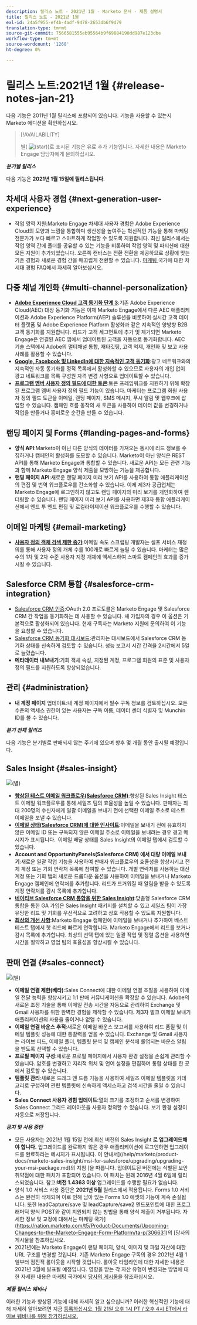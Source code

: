 ```yaml
---
description: 릴리스 노트 - 2021년 1월 - Marketo 문서 - 제품 설명서
title: 릴리스 노트 - 2021년 1월
exl-id: 24a5f955-ef4b-4adf-9478-2653db6f9d79
translation-type: tm+mt
source-git-commit: 7566581555eb95564b9f69884190dd987e123dbe
workflow-type: tm+mt
source-wordcount: '1268'
ht-degree: 0%

---
```


# 릴리스 노트:2021년 1월 {#release-notes-jan-21}

다음 기능은 2011년 1월 릴리스에 포함되어 있습니다. 기능을 사용할 수 있는지 Marketo 에디션을 확인하십시오.

>[!AVAILABILITY]
>
>별( ![(star)](assets/star-yellow.svg))로 표시된 기능은 유료 추가 기능입니다. 자세한 내용은 Marketo Engage 담당자에게 문의하십시오.

**_분기별 릴리스_**

다음 기능은 **2021년 1월 15일에 릴리스됩니다**.

## 차세대 사용자 경험 {#next-generation-user-experience}

* 작업 영역 지원:Marketo Engage 차세대 사용자 경험은 Adobe Experience Cloud의 모양과 느낌을 통합하며 생산성을 높여주는 혁신적인 기능을 통해 마케팅 전문가가 보다 빠르고 스마트하게 작업할 수 있도록 지원합니다. 최신 릴리스에서는 작업 영역 간에 폴더를 공유할 수 있는 기능을 비롯하여 작업 영역 및 파티션에 대한 모든 지원이 추가되었습니다. 오른쪽 캔바스는 전환 전환을 제공하므로 상황에 맞는 기존 경험과 새로운 경험 간을 매끄럽게 전환할 수 있습니다. [마케팅 ](https://nation.marketo.com/t5/The-Next-Generation-Experience/Next-Generation-Experience-FAQ/ba-p/307124) 국가에 대한 차세대 경험 FAQ에서 자세히 알아보십시오.

## 다중 채널 개인화 {#multi-channel-personalization}

* **[Adobe Experience Cloud 고객 동기화 단계 3](/help/marketo/product-docs/core-marketo-concepts/smart-lists-and-static-lists/static-lists/send-a-list-to-adobe-experience-cloud.md)**:기존 Adobe Experience Cloud(AEC) 대상 동기화 기능은 이제 Marketo Engage에서 다른 AEC 애플리케이션과 Adobe Experience Platform(AEP) 솔루션을 비롯하여 실시간 고객 데이터 플랫폼 및 Adobe Experience Platform 활성화과 같은 지속적인 양방향 B2B 고객 동기화를 지원합니다.  리드가 고객 세그먼트에 추가 및 제거되면 Marketo Engage은 연결된 AEC 앱에서 업데이트된 고객을 자동으로 동기화합니다. AEC 기술 스택에서 Adobe의 멀티채널 통합, 재타깃팅, 고객 억제, 개인화 및 보고 사용 사례를 활용할 수 있습니다.
* **[Google, Facebook 및 LinkedIn에 대한 지속적인 고객 동기화](/help/marketo/product-docs/demand-generation/ad-network-integrations/send-a-list-to-an-ad-network.md)**:광고 네트워크와의 지속적인 자동 동기화를 정적 목록에서 활성화할 수 있으므로 사용자의 개입 없이 광고 네트워크를 목록 구성원 자격 변경 사항으로 업데이트할 수 있습니다.
* **[프로그램 멤버 사용자 정의 필드에 대한 토큰](/help/marketo/product-docs/core-marketo-concepts/programs/tokens/program-member-custom-field-tokens.md)**:토큰 프레임워크를 지원하기 위해 확장된 프로그램 멤버 사용자 정의 필드 기능이 있습니다. 마케터는 프로그램 회원 사용자 정의 필드 토큰을 이메일, 랜딩 페이지, SMS 메시지, 푸시 알림 및 웹후크에 삽입할 수 있습니다. 캠페인 흐름 동작의 새 토큰을 사용하여 데이터 값을 변경하거나 작업을 만들거나 흥미로운 순간을 만들 수 있습니다.

## 랜딩 페이지 및 Forms {#landing-pages-and-forms}

* **양식 API**:Marketo이 아닌 다른 양식의 데이터를 가져오는 동시에 리드 정보를 수집하거나 캠페인의 활성화를 도모할 수 있습니다. Marketo이 아닌 양식은 REST API를 통해 Marketo Engage과 통합할 수 있습니다. 새로운 API는 모든 관련 기능과 함께 Marketo Engage 양식 제출을 모방하는 기능을 제공합니다.
* **랜딩 페이지 API**:새로운 랜딩 페이지 미리 보기 API를 사용하여 통합 애플리케이션의 편집 및 번역 워크플로우를 간소화할 수 있습니다. 이제 제3자 공급업체는 Marketo Engage에 로그인하지 않고도 랜딩 페이지의 미리 보기를 개인화하여 렌더링할 수 있습니다.  랜딩 페이지 미리 보기 API를 사용하면 제3자 통합 애플리케이션에서 엔드 투 엔드 편집 및 로컬라이제이션 워크플로우를 수행할 수 있습니다.

## 이메일 마케팅 {#email-marketing}

* **[사용자 정의 객체 검색 제한 증가](/help/marketo/product-docs/administration/email-setup/change-custom-object-retrieval-limits-in-velocity-scripting.md)**:이메일 속도 스크립팅 개발자는 셀프 서비스 재정의를 통해 사용자 정의 개체 수를 100개로 빠르게 늘릴 수 있습니다. 마케터는 많은 수의 1차 및 2차 수준 사용자 지정 개체에 액세스하여 스마트 캠페인의 효과를 증가시킬 수 있습니다.

## Salesforce CRM 통합 {#salesforce-crm-integration}

* [Salesforce CRM 인증](/help/marketo/product-docs/crm-sync/salesforce-sync/log-in-using-oauth-2-0.md):OAuth 2.0 프로토콜은 Marketo Engage 및 Salesforce CRM 간 작업을 동기화하는 데 사용할 수 있습니다. 새 가입자의 경우 이 옵션은 기본적으로 활성화되어 있습니다. 현재 구독자는 Marketo 지원에 문의하여 이 기능을 요청할 수 있습니다.
* [Salesforce CRM 동기화 대시보드](/help/marketo/product-docs/crm-sync/salesforce-sync/salesforce-sync-errors.md):관리자는 대시보드에서 Salesforce CRM 동기화 상태를 신속하게 검토할 수 있습니다. 성능 보고서 시간 간격을 2시간에서 5일로 늘렸습니다.
* **메타데이터 내보내기**:기회 객체 속성, 지정된 계정, 프로그램 회원의 표준 및 사용자 정의 필드를 지원하도록 향상되었습니다.

## 관리 {#administration}

* **내 계정 페이지** 업데이트:내 계정 페이지에서 필수 구독 정보를 검토하십시오. 모든 수준의 액세스 권한이 있는 사용자는 구독 이름, 데이터 센터 식별자 및 Munchin ID를 볼 수 있습니다.

**_분기 전체 릴리즈_**

다음 기능은 분기별로 판매되지 않는 주기에 있으며 향후 몇 개월 동안 출시될 예정입니다.

## Sales Insight {#sales-insight}

![(별)](assets/star-yellow.svg)

* **[향상된 테스트 이메일 워크플로우(Salesforce CRM)](/help/marketo/product-docs/marketo-sales-insight/msi-for-salesforce/features/actions-in-the-msi-panel/send-marketo-email/send-a-test-email.md)**:향상된 Sales Insight 테스트 이메일 워크플로우를 통해 세일즈 팀의 효율성을 높일 수 있습니다. 판매자는 최대 200명의 수신자에게 일괄 이메일을 보내기 전에 선택한 이메일 주소로 테스트 이메일을 보낼 수 있습니다.
* **[이메일 상태(Salesforce CRM)에 대한 인사이트](/help/marketo/product-docs/marketo-sales-insight/msi-for-salesforce/features/tabs-in-the-msi-panel/email-tab.md)**:이메일을 보내기 전에 유효하지 않은 이메일 ID 또는 구독되지 않은 이메일 주소로 이메일을 보내려는 경우 경고 메시지가 표시됩니다.  이메일 배달 상태를 Sales Insight의 이메일 탭에서 검토할 수 있습니다.
* **Account and OpportunityPanels(Salesforce CRM) [](/help/marketo/product-docs/marketo-sales-insight/msi-for-salesforce/features/msi-feature-overview.md#account-layout) 에서  [](/help/marketo/product-docs/marketo-sales-insight/msi-for-salesforce/features/msi-feature-overview.md#opportunity-layout) 대량 이메일 보내기**:새로운 일괄 작업 기능을 사용하여 판매자 워크플로우의 효율성을 향상시키고 전체 계정 또는 기회 연락처 목록에 참여할 수 있습니다. 개별 연락처를 사용하는 대신 계정 또는 기회 탭의 새로운 드롭다운 옵션을 사용하여 이메일을 보내거나 Marketo Engage 캠페인에 연락처를 추가합니다. 리드가 뜨거워질 때 알림을 받을 수 있도록 계정 연락처를 감시 목록에 추가합니다.
* **[네이티브 Salesforce CRM 통합을 위한 Sales Insight](/help/marketo/product-docs/marketo-sales-insight/sales-insight-for-non-native-salesforce-integrations.md)**:맞춤형 Salesforce CRM 통합을 통한 GA 가입은 Sales Insight 패키지를 설치할 수 있고 세일즈 팀이 가장 유망한 리드 및 기회를 우선적으로 고려하고 상호 작용할 수 있도록 지원합니다.
* **[최상의 개선 사항](/help/marketo/product-docs/marketo-sales-insight/msi-for-salesforce/features/marketo-tab/best-bets.md)**:Marketo Engage 캠페인에 이메일을 보내거나 추가하여 베스트 테스트 탭에서 핫 리드에 빠르게 연락합니다. Marketo Engage에서 리드를 보거나 감시 목록에 추가합니다. 최상의 선택 탭에 있는 일괄 작업 및 정렬 옵션을 사용하면 시간을 절약하고 영업 팀의 효율성을 향상시킬 수 있습니다.

## 판매 연결 {#sales-connect}

![(별)](assets/star-yellow.svg)

* **이메일 연결 제한(베타)**:Sales Connect에 대한 이메일 연결 조절을 사용하여 이메일 전달 능력을 향상시키고 1:1 판매 커뮤니케이션을 확장할 수 있습니다. Adobe의 새로운 조정 기술을 통해 이메일 전송 시간을 자동으로 관리하여 Exchange 및 Gmail 사용자를 위한 완벽한 경험을 제작할 수 있습니다. 제3자 벌크 이메일 보내기 애플리케이션의 사용을 줄이거나 없앨 수 있습니다.
* **이메일 연결 바운스 추적**:새로운 이메일 바운스 보고서를 사용하여 리드 품질 및 이메일 템플릿 성능에 대한 통찰력을 얻을 수 있습니다. Exchange 및 Gmail 사용자는 라이브 피드, 이메일 폴더, 템플릿 분석 및 캠페인 분석에 롤업되는 바운스 알림을 받도록 선택할 수 있습니다.
* **프로필 페이지 구성**:새로운 프로필 페이지에서 사용자 환경 설정을 손쉽게 관리할 수 있습니다. 암호를 변경하고 지리적 위치 및 언어 설정을 편집하며 통합 상태를 한 곳에서 검토할 수 있습니다.
* **템플릿 관리**:새로운 드래그 앤 드롭 기능을 사용하여 세일즈 이메일 템플릿을 카테고리로 구성하여 관련 템플릿에 신속하게 액세스하고 검색 시간을 줄일 수 있습니다.
* **Sales Connect 사용자 경험 업데이트**:열의 크기를 조정하고 순서를 변경하여 Sales Connect 그리드 레이아웃을 사용자 정의할 수 있습니다. 보기 환경 설정이 자동으로 저장됩니다.

**_공지 및 사용 중단_**

* 모든 사용자는 2021년 1월 15일 전에 최신 버전의 Sales Insight **로 업그레이드해야 합니다.** 업그레이드를 완료하지 않은 경우 애플리케이션에 로그인하면 업그레이드를 완료하라는 메시지가 표시됩니다. 이 안내서](/help/marketo/product-docs/marketo-sales-insight/msi-for-salesforce/upgrading/upgrading-your-msi-package.md)의 지침 [을 따릅니다. 업데이트된 버전에는 식별된 보안 취약점에 대한 패치가 포함되어 있습니다. 이 패치는 원래 2016년 4월 6일에 릴리스되었습니다. 참고:**버전 1.4363 이상** 업그레이드를 수행할 필요가 없습니다.
* 양식 1.0 서비스 사용 중단은 **2021년 5월** 릴리스에서 적용됩니다. Forms 1.0 서비스는 완전히 삭제되며 이로 인해 남아 있는 Forms 1.0 에셋의 기능이 계속 손실됩니다. 또한 leadCapture/save 및 leadCapture/save2 엔드포인트에 대한 프로그래머틱 양식 POST와 같이 지원되지 않는 방법을 통해 양식 제출이 거부됩니다. 자세한 정보 및 교정에 대해서는 마케팅 국가](https://nation.marketo.com/t5/Product-Documents/Upcoming-Changes-to-the-Marketo-Engage-Form-Platform/ta-p/306631)의 [당사의 게시물을 참조하십시오.
* 2021년에는 Marketo Engage이 랜딩 페이지, 양식, 이미지 및 파일 자산에 대한 URL 구조를 변경할 것입니다. 기존 Marketo Engage 구독의 경우 2021년 4월 1일부터 점진적 롤아웃을 시작할 것입니다. 롤아웃 타임라인에 대한 자세한 내용은 2021년 3월에 발표될 예정입니다. 영향을 받는 각 자산 유형이 변경되는 방법에 대한 자세한 내용은 마케팅 국가에서 [당사의 게시물](https://nation.marketo.com/t5/Product-Documents/Upcoming-Changes-to-Design-Studio-URLs/ta-p/306632)을 참조하십시오.

**_제품 릴리스 웨비나_**

이러한 기능과 향상된 기능에 대해 자세히 알고 싶으십니까? 이러한 혁신적인 기능에 대해 자세히 알아보려면 지금 [등록하십시오. 1월 21일 오후 1시 PT / 오후 4시 ET에서 라이브 웨비나를 위해 참가하십시오.](https://engage.marketo.com/January_21_Release_Webinar_Registration.html)
